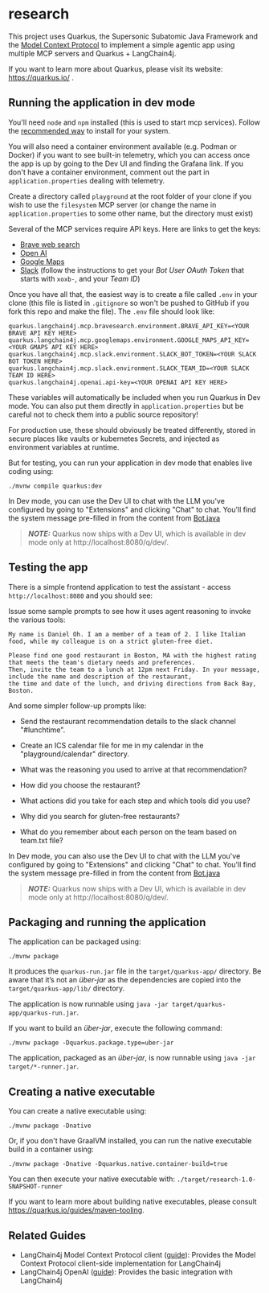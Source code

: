 # research

This project uses Quarkus, the Supersonic Subatomic Java Framework and the
[Model Context Protocol](https://modelcontextprotocol.io/) to implement a simple agentic app using multiple MCP servers and Quarkus + LangChain4j.

If you want to learn more about Quarkus, please visit its website: https://quarkus.io/ .

## Running the application in dev mode

You'll need `node` and `npm` installed (this is used to start mcp services). Follow the [recommended way](https://nodejs.org/en/download) to install for your system.

You will also need a container environment available (e.g. Podman or Docker) if you want to see built-in telemetry, which you can access once the app is up by going to the Dev UI and finding the Grafana link. If you don't have a container environment, comment out the part in `application.properties` dealing with telemetry.

Create a directory called `playground` at the root folder of your clone if you wish to use the `filesystem` MCP server (or change the name in `application.properties` to some other name, but the directory must exist)

Several of the MCP services require API keys. Here are links to get the keys:

* [Brave web search](https://brave.com/search/api/)
* [Open AI](https://platform.openai.com/docs/quickstart)
* [Google Maps](https://developers.google.com/maps/documentation/javascript/get-api-key#create-api-keys)
* [Slack](https://github.com/modelcontextprotocol/servers/tree/main/src/slack#setup) (follow the instructions to get your _Bot User OAuth Token_ that starts with `xoxb-`, and your _Team ID_)

Once you have all that, the easiest way is to create a file called `.env` in your clone (this file is listed in `.gitignore` so won't be pushed to GitHub if you fork this repo and make the file). The `.env` file should look like:

```properties
quarkus.langchain4j.mcp.bravesearch.environment.BRAVE_API_KEY=<YOUR BRAVE API KEY HERE>
quarkus.langchain4j.mcp.googlemaps.environment.GOOGLE_MAPS_API_KEY=<YOUR GMAPS API KEY HERE>
quarkus.langchain4j.mcp.slack.environment.SLACK_BOT_TOKEN=<YOUR SLACK BOT TOKEN HERE>
quarkus.langchain4j.mcp.slack.environment.SLACK_TEAM_ID=<YOUR SLACK TEAM ID HERE>
quarkus.langchain4j.openai.api-key=<YOUR OPENAI API KEY HERE>
```

These variables will automatically be included when you run Quarkus in Dev mode. You can also put them directly in `application.properties` but be careful not to check them into a public source repository!

For production use, these should obviously be treated differently, stored in secure places like vaults or kubernetes Secrets, and injected as environment variables at runtime.

But for testing, you can run your application in dev mode that enables live coding using:
```shell script
./mvnw compile quarkus:dev
```
In Dev mode, you can use the Dev UI to chat with the LLM you've configured by going to "Extensions" and clicking "Chat" to chat. You'll find the system message pre-filled in from the content from [Bot.java](src/main/java/Bot.java)

> **_NOTE:_**  Quarkus now ships with a Dev UI, which is available in dev mode only at http://localhost:8080/q/dev/.

## Testing the app

There is a simple frontend application to test the assistant - access `http://localhost:8080` and you should see:

Issue some sample prompts to see how it uses agent reasoning to invoke the various tools:

```console
My name is Daniel Oh. I am a member of a team of 2. I like Italian food, while my colleague is on a strict gluten-free diet.

Please find one good restaurant in Boston, MA with the highest rating that meets the team's dietary needs and preferences. 
Then, invite the team to a lunch at 12pm next Friday. In your message, include the name and description of the restaurant, 
the time and date of the lunch, and driving directions from Back Bay, Boston.
```

And some simpler follow-up prompts like:

* Send the restaurant recommendation details to the slack channel "#lunchtime".
* Create an ICS calendar file for me in my calendar in the "playground/calendar" directory.

* What was the reasoning you used to arrive at that recommendation?
* How did you choose the restaurant?
* What actions did you take for each step and which tools did you use?
* Why did you search for gluten-free restaurants?
* What do you remember about each person on the team based on team.txt file?

In Dev mode, you can also use the Dev UI to chat with the LLM you've configured by going to "Extensions" and clicking "Chat" to chat. You'll find the system message pre-filled in from the content from [Bot.java](src/main/java/Bot.java)

> **_NOTE:_**  Quarkus now ships with a Dev UI, which is available in dev mode only at http://localhost:8080/q/dev/.

## Packaging and running the application

The application can be packaged using:
```shell script
./mvnw package
```
It produces the `quarkus-run.jar` file in the `target/quarkus-app/` directory.
Be aware that it’s not an _über-jar_ as the dependencies are copied into the `target/quarkus-app/lib/` directory.

The application is now runnable using `java -jar target/quarkus-app/quarkus-run.jar`.

If you want to build an _über-jar_, execute the following command:
```shell script
./mvnw package -Dquarkus.package.type=uber-jar
```

The application, packaged as an _über-jar_, is now runnable using `java -jar target/*-runner.jar`.

## Creating a native executable

You can create a native executable using:
```shell script
./mvnw package -Dnative
```

Or, if you don't have GraalVM installed, you can run the native executable build in a container using:
```shell script
./mvnw package -Dnative -Dquarkus.native.container-build=true
```

You can then execute your native executable with: `./target/research-1.0-SNAPSHOT-runner`

If you want to learn more about building native executables, please consult https://quarkus.io/guides/maven-tooling.

## Related Guides

- LangChain4j Model Context Protocol client ([guide](https://docs.quarkiverse.io/quarkus-langchain4j/dev/index.html)): Provides the Model Context Protocol client-side implementation for LangChain4j
- LangChain4j OpenAI ([guide](https://docs.quarkiverse.io/quarkus-langchain4j/dev/index.html)): Provides the basic integration with LangChain4j
